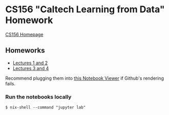 # CS156 "Caltech Learning from Data" Homework

[CS156 Homepage](https://work.caltech.edu/telecourse)

## Homeworks

* [Lectures 1 and 2](HW1.ipynb)
* [Lectures 3 and 4](HW2.ipynb)

Recommend plugging them into [this Notebook Viewer](https://nbviewer.jupyter.org/) if Github's rendering fails.

### Run the notebooks locally

```
$ nix-shell --command "jupyter lab"
```
